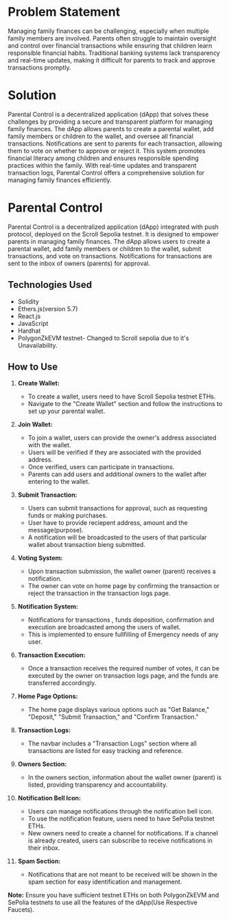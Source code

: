 # Problem Statement

Managing family finances can be challenging, especially when multiple family members are involved. Parents often struggle to maintain oversight and control over financial transactions while ensuring that children learn responsible financial habits. Traditional banking systems lack transparency and real-time updates, making it difficult for parents to track and approve transactions promptly.

# Solution

Parental Control is a decentralized application (dApp) that solves these challenges by providing a secure and transparent platform for managing family finances. The dApp allows parents to create a parental wallet, add family members or children to the wallet, and oversee all financial transactions. Notifications are sent to parents for each transaction, allowing them to vote on whether to approve or reject it. This system promotes financial literacy among children and ensures responsible spending practices within the family. With real-time updates and transparent transaction logs, Parental Control offers a comprehensive solution for managing family finances efficiently.

# Parental Control

Parental Control is a decentralized application (dApp) integrated with push protocol, deployed on the Scroll Sepolia testnet. It is designed to empower parents in managing family finances. The dApp allows users to create a parental wallet, add family members or children to the wallet, submit transactions, and vote on transactions. Notifications for transactions are sent to the inbox of owners (parents) for approval.

## Technologies Used

- Solidity
- Ethers.js(version 5.7)
- React.js
- JavaScript
- Hardhat
- PolygonZkEVM testnet- Changed to Scroll sepolia due to it's Unavailability.

## How to Use

1. **Create Wallet:**

   - To create a wallet, users need to have Scroll Sepolia testnet ETHs.
   - Navigate to the "Create Wallet" section and follow the instructions to set up your parental wallet.

2. **Join Wallet:**

   - To join a wallet, users can provide the owner's address associated with the wallet.
   - Users will be verified if they are associated with the provided address.
   - Once verified, users can participate in transactions.
   - Parents can add users and additional owners to the wallet after entering to the wallet.

3. **Submit Transaction:**

   - Users can submit transactions for approval, such as requesting funds or making purchases.
   - User have to provide reciepent address, amount and the message(purpose).
   - A notification will be broadcasted to the users of that particular wallet about transaction bieng submitted.

4. **Voting System:**

   - Upon transaction submission, the wallet owner (parent) receives a notification.
   - The owner can vote on home page by confirming the transaction
     or reject the transaction in the transaction logs page.

5. **Notification System:**

   - Notifications for transactions , funds deposition, confirmation and execution are broadcasted among the users of wallet.
   - This is implemented to ensure fullfilling of Emergency needs of any user.

6. **Transaction Execution:**

   - Once a transaction receives the required number of votes, it can be executed by the owner on transaction logs page,
     and the funds are transferred accordingly.

7. **Home Page Options:**

   - The home page displays various options such as "Get Balance," "Deposit," "Submit Transaction," and "Confirm Transaction."

8. **Transaction Logs:**

   - The navbar includes a "Transaction Logs" section where all transactions are listed for easy tracking and reference.

9. **Owners Section:**

   - In the owners section, information about the wallet owner (parent) is listed, providing transparency and accountability.

10. **Notification Bell Icon:**

    - Users can manage notifications through the notification bell icon.
    - To use the notification feature, users need to have SePolia testnet ETHs.
    - New owners need to create a channel for notifications. If a channel is already created, users can subscribe to receive notifications in their inbox.

11. **Spam Section:**
    - Notifications that are not meant to be received will be shown in the spam section for easy identification and management.

**Note:** Ensure you have sufficient testnet ETHs on both PolygonZkEVM and SePolia testnets to use all the features of the dApp(Use Respective Faucets).
